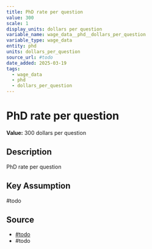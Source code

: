 ```yaml
---
title: PhD rate per question
value: 300
scale: 1
display_units: dollars per question
variable_name: wage_data__phd__dollars_per_question
variable_type: wage_data
entity: phd
units: dollars_per_question
source_url: #todo
date_added: 2025-03-19
tags:
  - wage_data
  - phd
  - dollars_per_question
---
```


# PhD rate per question

**Value:** 300 dollars per question

## Description

PhD rate per question

## Key Assumption

#todo

## Source

- [#todo](#todo)
- #todo
